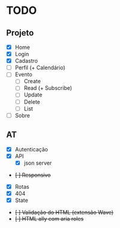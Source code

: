 # TODO

## Projeto
- [x] Home
- [x] Login
- [x] Cadastro
- [ ] Perfil (+ Calendário)
- [ ] Evento
  - [ ] Create
  - [ ] Read (+ Subscribe)
  - [ ] Update
  - [ ] Delete
  - [ ] List
- [ ] Sobre

## AT
- [x] Autenticação
- [x] API
  - [x] json server
- ~~[ ] Responsivo~~
- [x] Rotas
- [x] 404
- [x] State
- ~~[ ] Validação do HTML (extensão Wave)~~
- ~~[ ] HTML ally com aria roles~~


